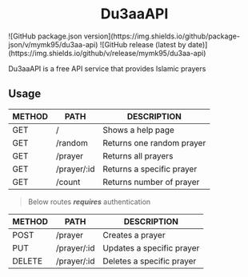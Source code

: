 <h1 align="center">Du3aaAPI</h1>
![GitHub package.json version](https://img.shields.io/github/package-json/v/mymk95/du3aa-api) ![GitHub release (latest by date)](https://img.shields.io/github/v/release/mymk95/du3aa-api)

Du3aaAPI is a free API service that provides Islamic prayers

## Usage

| METHOD | PATH        | DESCRIPTION               |
| ------ | ----------- | ------------------------- |
| GET    | /           | Shows a help page         |
| GET    | /random     | Returns one random prayer |
| GET    | /prayer     | Returns all prayers       |
| GET    | /prayer/:id | Returns a specific prayer |
| GET    | /count      | Returns number of prayer  |

> Below routes ***requires*** authentication

| METHOD | PATH        | DESCRIPTION               |
| ------ | ----------- | ------------------------- |
| POST   | /prayer     | Creates a prayer          |
| PUT    | /prayer/:id | Updates a specific prayer |
| DELETE | /prayer/:id | Deletes a specific prayer |
